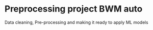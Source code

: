 # Preprocessing project BWM auto



Data cleaning, Pre-processing and making it ready to apply ML models
